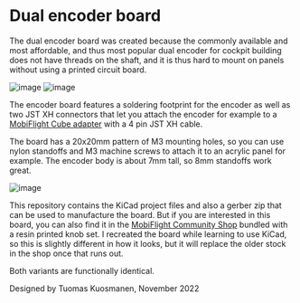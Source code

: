 # Dual encoder board

The dual encoder board was created because the commonly available and most affordable, and thus most popular 
dual encoder for cockpit building does not have threads on the shaft, and it is thus hard to mount on panels 
without using a printed circuit board.

![image](https://user-images.githubusercontent.com/2587818/204113247-60ed620e-4c27-481c-8c97-d5f95a9dd7fb.png) ![image](https://user-images.githubusercontent.com/2587818/204113270-64056bad-411e-4234-a0a6-67ae945ef154.png)

The encoder board features a soldering footprint for the encoder as well as two JST XH connectors that let you
attach the encoder for example to a [MobiFlight Cube adapter](https://github.com/MobiFlight/mobiflight-pcbs/tree/main/cube-adapter) 
with a 4 pin JST XH cable.

The board has a 20x20mm pattern of M3 mounting holes, so you can use nylon standoffs and M3 machine screws to attach it
to an acrylic panel for example. The encoder body is about 7mm tall, so 8mm standoffs work great.

![image](https://user-images.githubusercontent.com/2587818/204113602-29c45b36-56e6-4fd4-ba06-1d2413532c25.png)

This repository contains the KiCad project files and also a gerber zip that can be used to manufacture the board.
But if you are interested in this board, you can also find it in the 
[MobiFlight Community Shop](https://shop.mobiflight.com/product/dual-encoder-bundle) bundled with a resin printed
knob set. I recreated the board while learning to use KiCad, so this is slightly different in how it looks,
but it will replace the older stock in the shop once that runs out. 

Both variants are functionally identical.

Designed by Tuomas Kuosmanen, November 2022
